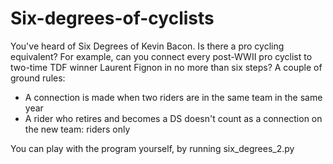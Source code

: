 # Six-degrees-of-cyclists

You've heard of Six Degrees of Kevin Bacon. Is there a pro cycling equivalent? For example, can you connect every post-WWII pro cyclist to two-time TDF winner Laurent Fignon in no more than six steps?  A couple of ground rules:  
 * A connection is made when two riders are in the same team in the same year  
 * A rider who retires and becomes a DS doesn't count as a connection on the new team: riders only

You can play with the program yourself, by running six_degrees_2.py